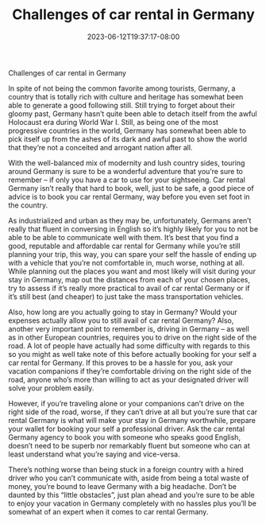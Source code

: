 ﻿---
title: "Challenges of car rental in Germany"
date: 2023-06-12T19:37:17-08:00
description: "Car-Rental Tips for Web Success"
featured_image: "/images/Car-Rental.jpg"
tags: ["Car Rental"]
---

Challenges of car rental in Germany

In spite of not being the common favorite among tourists, Germany, a country that is totally rich with culture and heritage has somewhat been able to generate a good following still. Still trying to forget about their gloomy past, Germany hasn’t quite been able to detach itself from the awful Holocaust era during World War I. Still, as being one of the most progressive countries in the world, Germany has somewhat been able to pick itself up from the ashes of its dark and awful past to show the world that they’re not a conceited and arrogant nation after all.

With the well-balanced mix of modernity and lush country sides, touring around Germany is sure to be a wonderful adventure that you’re sure to remember – if only you have a car to use for your sightseeing. Car rental Germany isn’t really that hard to book, well, just to be safe, a good piece of advice is to book you car rental Germany, way before you even set foot in the country.

As industrialized and urban as they may be, unfortunately, Germans aren’t really that fluent in conversing in English so it’s highly likely for you to not be able to be able to communicate well with them. It’s best that you find a good, reputable and affordable car rental for Germany while you’re still planning your trip, this way, you can spare your self the hassle of ending up with a vehicle that you’re not comfortable in, much worse, nothing at all. While planning out the places you want and most likely will visit during your stay in Germany, map out the distances from each of your chosen places, try to assess if it’s really more practical to avail of car rental Germany or if it’s still best (and cheaper) to just take the mass transportation vehicles.

Also, how long are you actually going to stay in Germany? Would your expenses actually allow you to still avail of car rental Germany? Also, another very important point to remember is, driving in Germany – as well as in other European countries, requires you to drive on the right side of the road. A lot of people have actually had some difficulty with regards to this so you might as well take note of this before actually booking for your self a car rental for Germany. If this proves to be a hassle for you, ask your vacation companions if they’re comfortable driving on the right side of the road, anyone who’s more than willing to act as your designated driver will solve your problem easily.

However, if you’re traveling alone or your companions can’t drive on the right side of the road, worse, if they can’t drive at all but you’re sure that car rental Germany is what will make your stay in Germany worthwhile, prepare your wallet for booking your self a professional driver. Ask the car rental Germany agency to book you with someone who speaks good English, doesn’t need to be superb nor remarkably fluent but someone who can at least understand what you’re saying and vice-versa.

There’s nothing worse than being stuck in a foreign country with a hired driver who you can’t communicate with, aside from being a total waste of money, you’re bound to leave Germany with a big headache. Don’t be daunted by this “little obstacles”, just plan ahead and you’re sure to be able to enjoy your vacation in Germany completely with no hassles plus you’ll be somewhat of an expert when it comes to car rental Germany.

